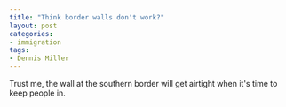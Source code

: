 ```yaml
---
title: "Think border walls don't work?"
layout: post
categories:
- immigration
tags:
- Dennis Miller
---
```


Trust me, the wall at the southern border will get airtight when it's time to keep people in.